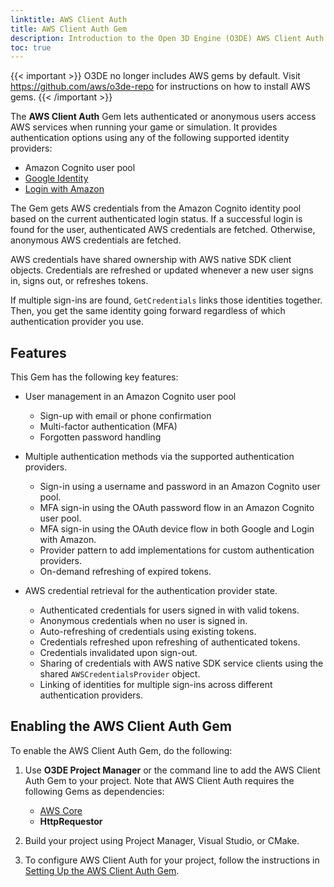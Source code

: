 ```yaml
---
linktitle: AWS Client Auth
title: AWS Client Auth Gem
description: Introduction to the Open 3D Engine (O3DE) AWS Client Auth Gem.
toc: true
---
```


{{< important >}}
O3DE no longer includes AWS gems by default. Visit https://github.com/aws/o3de-repo for instructions on how to install AWS gems.
{{< /important >}}

The **AWS Client Auth** Gem lets authenticated or anonymous users access AWS services when running your game or simulation. It provides authentication options using any of the following supported identity providers:

* Amazon Cognito user pool
* [Google Identity](https://developers.google.com/identity)
* [Login with Amazon](https://developer.amazon.com/login-with-amazon)

The Gem gets AWS credentials from the Amazon Cognito identity pool based on the current authenticated login status. If a successful login is found for the user, authenticated AWS credentials are fetched. Otherwise, anonymous AWS credentials are fetched.

AWS credentials have shared ownership with AWS native SDK client objects. Credentials are refreshed or updated whenever a new user signs in, signs out, or refreshes tokens.

If multiple sign-ins are found, `GetCredentials` links those identities together. Then, you get the same identity going forward regardless of which authentication provider you use.

## Features

This Gem has the following key features:

* User management in an Amazon Cognito user pool
    * Sign-up with email or phone confirmation
    * Multi-factor authentication (MFA)
    * Forgotten password handling

* Multiple authentication methods via the supported authentication providers.
    * Sign-in using a username and password in an Amazon Cognito user pool.
    * MFA sign-in using the OAuth password flow in an Amazon Cognito user pool.
    * MFA sign-in using the OAuth device flow in both Google and Login with Amazon.
    * Provider pattern to add implementations for custom authentication providers.
    * On-demand refreshing of expired tokens.

* AWS credential retrieval for the authentication provider state.
    * Authenticated credentials for users signed in with valid tokens.
    * Anonymous credentials when no user is signed in.
    * Auto-refreshing of credentials using existing tokens.
    * Credentials refreshed upon refreshing of authenticated tokens.
    * Credentials invalidated upon sign-out.
    * Sharing of credentials with AWS native SDK service clients using the shared `AWSCredentialsProvider` object.
    * Linking of identities for multiple sign-ins across different authentication providers.

## Enabling the AWS Client Auth Gem

To enable the AWS Client Auth Gem, do the following:

1. Use **O3DE Project Manager** or the command line to add the AWS Client Auth Gem to your project. Note that AWS Client Auth requires the following Gems as dependencies:

    * [AWS Core](/docs/user-guide/gems/reference/aws/aws-core)
    * **HttpRequestor**

1. Build your project using Project Manager, Visual Studio, or CMake.

1. To configure AWS Client Auth for your project, follow the instructions in [Setting Up the AWS Client Auth Gem](./setup/).
